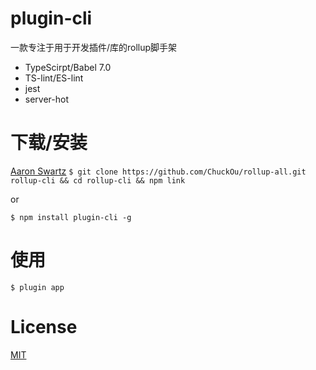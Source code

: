 # plugin-cli

一款专注于用于开发插件/库的rollup脚手架

* TypeScirpt/Babel 7.0
* TS-lint/ES-lint
* jest
* server-hot



# 下载/安装
[Aaron Swartz](https://t1.picb.cc/uploads/2018/12/22/JDCw3G.jpg)
`$ git clone https://github.com/ChuckOu/rollup-all.git rollup-cli && cd rollup-cli && npm link`  

or  

`$ npm install plugin-cli -g`

# 使用
`$ plugin app`

# License
[MIT](http://opensource.org/licenses/MIT)

